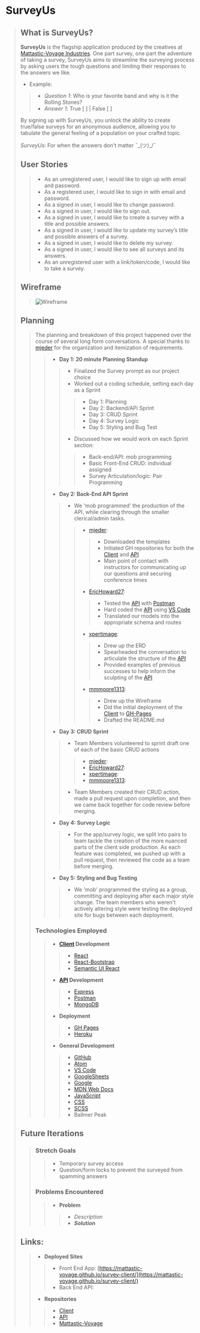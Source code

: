 # SurveyUs
> ## What is SurveyUs?
> **SurveyUs** is the flagship application produced by the creatives at [Mattastic-Voyage Industries](https://github.com/Mattastic-Voyage). One part survey, one part the adventure of taking a survey, SurveyUs aims to streamline the surveying process by asking users the tough questions and limiting their responses to the answers we like.
> - Example:
>> - _Question 1_: Who is your favorite band and why is it the Rolling Stones?
>> - _Answer 1_: True [  ]  |  False [   ]
> 
> By signing up with SurveyUs, you unlock the ability to create true/false surveys for an anonymous audience, allowing you to tabulate the general feeling of a population on your crafted topic.
>
> *SurveyUs*: For when the answers don't matter ¯\_(ツ)_/¯
> ## User Stories
>> - As an unregistered user, I would like to sign up with email and password.
>> - As a registered user, I would like to sign in with email and password.
>> - As a signed in user, I would like to change password.
>> - As a signed in user, I would like to sign out.
>> - As a signed in user, I would like to create a survey with a title and possible answers.
>> - As a signed in user, I would like to update my survey’s title and possible answers of a survey.
>> - As a signed in user, I would like to delete my survey.
>> - As a signed in user, I would like to see all surveys and its answers.
>> - As an unregistered user with a link/token/code, I would like to take a survey.
>
> ## Wireframe
>> ![Wireframe](https://media.git.generalassemb.ly/user/33705/files/0c465780-8bda-11eb-9c66-6cd2d158a444)
>
> ## Planning
>> The planning and breakdown of this project happened over the course of several long form conversations. A special thanks to [mjeder](https://github.com/mjeder) for the organization and itemization of requirements.
>>
>>> - **Day 1: 20 minute Planning Standup**
>>>> - Finalized the Survey prompt as our project choice
>>>> - Worked out a coding schedule, setting each day as a Sprint
>>>>> - Day 1: Planning
>>>>> - Day 2: Backend/APi Sprint 
>>>>> - Day 3: CRUD Sprint 
>>>>> - Day 4: Survey Logic 
>>>>> - Day 5: Styling and Bug Test 
>>>> - Discussed how we would work on each Sprint section:
>>>>> - Back-end/API: mob programming
>>>>> - Basic Front-End CRUD: individual assigned
>>>>> - Survey Articulation/logic: Pair Programming
>>>
>>> - **Day 2: Back-End API Sprint**
>>>> - We 'mob programmed' the production of the API, while clearing through the smaller clerical/admin tasks.
>>>>> - [mjeder](https://github.com/mjeder):
>>>>>> - Downloaded the templates
>>>>>> - Initiated GH repositories for both the [Client](https://github.com/Mattastic-Voyage/survey-client) and [API](https://github.com/Mattastic-Voyage/survey-api)
>>>>>> - Main point of contact with instructors for communicating up our questions and securing conference times
>>>>> - [EricHoward27](https://github.com/EricHoward27): 
>>>>>> - Tested the [API](https://github.com/Mattastic-Voyage/survey-api) with [Postman](https://www.postman.com/)
>>>>>> - Hard coded the [API](https://github.com/Mattastic-Voyage/survey-api) using [VS Code](https://code.visualstudio.com/)
>>>>>> - Translated our models into the appropriate schema and routes
>>>>> - [xpertimage](https://github.com/xpertimage): 
>>>>>> - Drew up the ERD
>>>>>> - Spearheaded the conversation to articulate the structure of the [API](https://github.com/Mattastic-Voyage/survey-api)
>>>>>> - Provided examples of previous successes to help inform the sculpting of the [API](https://github.com/Mattastic-Voyage/survey-api)
>>>>> - [mmmoore1313](https://github.com/mmmoore1313):
>>>>>> - Drew up the Wireframe 
>>>>>> - Did the initial deployment of the [Client](https://github.com/Mattastic-Voyage/survey-client) to [GH-Pages](https://mattastic-voyage.github.io/survey-client/)
>>>>>> - Drafted the README.md
>>> 
>>> - **Day 3: CRUD Sprint**
>>>> - Team Members volunteered to sprint draft one of each of the basic CRUD actions
>>>>> - [mjeder](https://github.com/mjeder): 
>>>>> - [EricHoward27](https://github.com/EricHoward27): 
>>>>> - [xpertimage](https://github.com/xpertimage): 
>>>>> - [mmmoore1313](https://github.com/mmmoore1313): 
>>>> - Team Members created their CRUD action, made a pull request upon completion, and then we came back together for code review before merging.
>>>
>>> - **Day 4: Survey Logic**
>>>> - For the app/survey logic, we split into pairs to team tackle the creation of the more nuanced parts of the client side production. As each feature was completed, we pushed up with a pull request, then reviewed the code as a team before merging.
>>>
>>> - **Day 5: Styling and Bug Testing**
>>>> - We 'mob' programmed the styling as a group, committing and deploying after each major style change. The team members who weren't actively altering style were testing the deployed site for bugs between each deployment.
>>
>> ### Technologies Employed
>>> - **[Client](https://github.com/Mattastic-Voyage/survey-client) Development**
>>>> - [React](https://reactjs.org/)
>>>> - [React-Bootstrap](https://react-bootstrap.github.io/)
>>>> - [Semantic UI React](https://react.semantic-ui.com/)
>>> - **[API](https://github.com/Mattastic-Voyage/survey-api) Development**
>>>> - [Express](https://expressjs.com)
>>>> - [Postman](https://www.postman.com/)
>>>> - [MongoDB](https://www.mongodb.com/)
>>> - **Deployment**
>>>> - [GH Pages](https://pages.github.com/)
>>>> - [Heroku](https://www.heroku.com)
>>> - **General Development**
>>>> - [GitHub](https://github.com/)
>>>> - [Atom](https://atom.io/)
>>>> - [VS Code](https://code.visualstudio.com/)
>>>> - [GoogleSheets](https://docs.google.com/spreadsheets/d/1kJRGhsgKEV9xVL3lXtyz6cqBWf14lm6JuXD02uneldA/edit#gid=0)
>>>> - [Google](https://www.google.com/)
>>>> - [MDN Web Docs](https://developer.mozilla.org/en-US/)
>>>> - [JavaScript](https://www.javascript.com/)
>>>> - [CSS](https://www.w3schools.com/css/)
>>>> - [SCSS](https://sass-lang.com/)
>>>> - Ballmer Peak
>
> ## Future Iterations
>
>> ### Stretch Goals
>>> - Temporary survey access
>>> - Question/form locks to prevent the surveyed from spamming answers
>> ### Problems Encountered
>>> - **Problem**
>>>> - _Description_
>>>> - **_Solution_**
>>
> ## Links:
>> - **Deployed Sites**
>>> - Front End App: [https://mattastic-voyage.github.io/survey-client/](https://mattastic-voyage.github.io/survey-client/)
>>> - Back End API: []()
>> - **Repositories**
>>> - [Client](https://github.com/Mattastic-Voyage/survey-client)
>>> - [API](https://github.com/Mattastic-Voyage/survey-api) 
>>> - [Mattastic-Voyage](https://github.com/Mattastic-Voyage)
> 